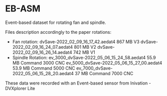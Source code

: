 # EB-ASM
Event-based dataset for rotating fan and spindle.



Files description accordingly to the paper rotations:
  - Fan rotation:
dvSave-2022_02_09_16_17_42.aedat4               867 MB        V3
dvSave-2022_02_09_16_24_07.aedat4               801 MB        V2
dvSave-2022_02_09_16_26_14.aedat4               742 MB        V1
  - Spindle Rotation:
ev_3000_dvSave-2022_05_06_15_24_58.aedat4       55.9 MB       Command 3000 CNC
ev_5000_dvSave-2022_05_06_15_27_00.aedat4       53.9 MB       Command 5000 CNC
ev_7000_dvSave-2022_05_06_15_28_20.aedat4       37 MB         Command 7000 CNC

These data were recorded with an Event-based sensor from Inivation - DVXplorer Lite
